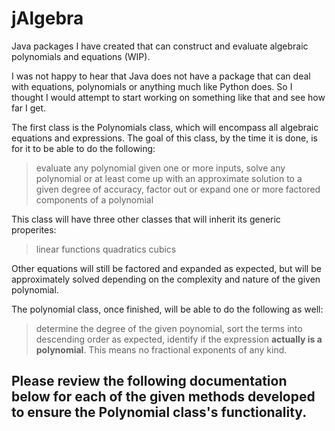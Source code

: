 # jAlgebra
Java packages I have created that can construct and evaluate algebraic polynomials and equations (WIP).

I was not happy to hear that Java does not have a package that can deal with equations, polynomials or anything much like Python does. So I thought I would attempt to start working on something like that and see how far I get.

The first class is the Polynomials class, which will encompass all algebraic equations and expressions.  The goal of this class, by the time it is done, is for it to be able to do the following:
> evaluate any polynomial given one or more inputs,
> solve any polynomial or at least come up with an approximate solution to a given degree of accuracy,
> factor out or expand one or more factored components of a polynomial

This class will have three other classes that will inherit its generic properites:
> linear functions
> quadratics
> cubics

Other equations will still be factored and expanded as expected, but will be approximately solved depending on the complexity and nature of the given polynomial.

The polynomial class, once finished, will be able to do the following as well:
> determine the degree of the given poynomial,
> sort the terms into descending order as expected,
> identify if the expression **actually is a polynomial**.  This means no fractional exponents of any kind.

Please review the following documentation below for each of the given methods developed to ensure the Polynomial class's functionality.
------------------------------------------------------------------------------------------------------------------------------------------------------------------------------------------------------
